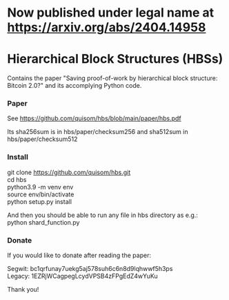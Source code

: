 # Now published under legal name at </BR> https://arxiv.org/abs/2404.14958

# Hierarchical Block Structures (HBSs)

Contains the paper "Saving proof-of-work by hierarchical block structure: Bitcoin 2.0?"
and its accomplying Python code.

### Paper

See https://github.com/quisom/hbs/blob/main/paper/hbs.pdf

Its sha256sum is in hbs/paper/checksum256 and sha512sum in hbs/paper/checksum512

### Install

git clone https://github.com/quisom/hbs.git<br/> 
cd hbs<br/> 
python3.9 -m venv env<br/> 
source env/bin/activate<br/> 
python setup.py install<br/> 

And then you should be able to run any file in hbs directory as e.g.:<br/> 
python shard_function.py


### Donate

If you would like to donate after reading the paper:

Segwit: bc1qrfunay7uekg5aj578suh6c6n8d9lqhwwf5h3ps<br/> 
Legacy: 1EZRjWCagpegLcydVPSB4zFPgEdZ4wYuKu

Thank you!
